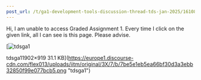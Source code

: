 ```yaml
---
post_url: /t/ga1-development-tools-discussion-thread-tds-jan-2025/161083/7
---
```

Hi, I am unable to access Graded Assignment 1. Every time I click on the given link, all I can see is this page. Please advise.  

[![tdsga1](https://europe1.discourse-cdn.com/flex013/uploads/iitm/optimized/3X/7/b/7be5e1eb5ea66bf30d3a3ebb32850f99e077bcb5_2_690x333.png)

tdsga11902×919 31.1 KB](https://europe1.discourse-cdn.com/flex013/uploads/iitm/original/3X/7/b/7be5e1eb5ea66bf30d3a3ebb32850f99e077bcb5.png "tdsga1")